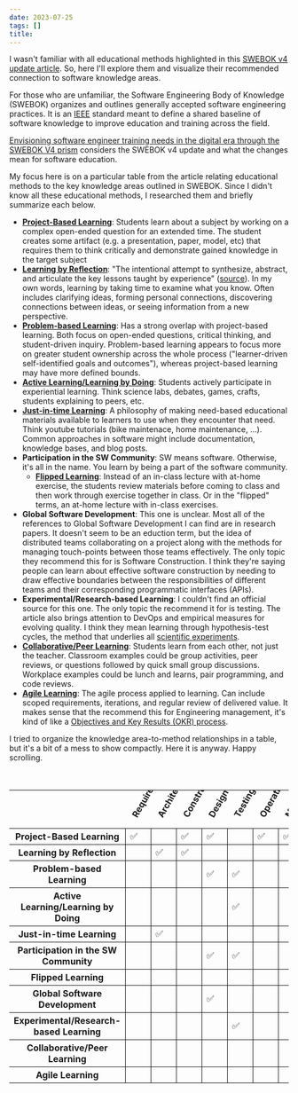 ```yaml
---
date: 2023-07-25
tags: []
title: 
---
```


I wasn't familiar with all educational methods highlighted in this [SWEBOK v4 update article](https://ieeecs-media.computer.org/media/education/swebok/SWEBOK_Education_CSEE_T2023.pdf).
So, here I'll explore them and visualize their recommended connection to software knowledge areas.
<!--more-->

For those who are unfamiliar, the Software Engineering Body of Knowledge (SWEBOK) organizes and outlines generally accepted software engineering practices.
It is an [IEEE](https://www.computer.org/) standard meant to define a shared baseline of software knowledge to improve education and training across the field.

[Envisioning software engineer training needs in the digital era through the SWEBOK V4 prism](https://ieeecs-media.computer.org/media/education/swebok/SWEBOK_Education_CSEE_T2023.pdf)
considers the SWEBOK v4 update and what the changes mean for software education.

My focus here is on a particular table from the article relating educational methods to the key knowledge areas outlined in SWEBOK.
Since I didn't know all these educational methods, I researched them and briefly summarize each below.


- [**Project-Based Learning**](https://en.wikipedia.org/wiki/Project-based_learning): Students learn about a subject by working on a complex open-ended question for an extended time. The student creates some artifact (e.g. a presentation, paper, model, etc) that requires them to think critically and demonstrate gained knowledge in the target subject
- [**Learning by Reflection**](https://en.wikipedia.org/wiki/Reflective_learning): "The intentional attempt to synthesize, abstract, and articulate the key lessons taught by experience" ([source](https://hbswk.hbs.edu/item/learning-by-thinking-how-reflection-improves-performance)). In my own words, learning by taking time to examine what you know. Often includes clarifying ideas, forming personal connections, discovering connections between ideas, or seeing information from a new perspective.
- [**Problem-based Learning**](https://en.wikipedia.org/wiki/Problem-based_learning): Has a strong overlap with project-based learning. Both focus on open-ended questions, critical thinking, and student-driven inquiry. Problem-based learning appears to focus more on greater student ownership across the whole process ("learner-driven self-identified goals and outcomes"), whereas project-based learning may have more defined bounds.
- [**Active Learning/Learning by Doing**](https://en.wikipedia.org/wiki/Active_learning): Students actively participate in experiential learning. Think science labs, debates, games, crafts, students explaining to peers, etc.
- [**Just-in-time Learning**](https://en.wikipedia.org/wiki/Just-in-time_learning): A philosophy of making need-based educational materials available to learners to use when they encounter that need. Think youtube tutorials (bike maintenace, home maintenance, ...). Common approaches in software might include documentation, knowledge bases, and blog posts.
- **Participation in the SW Community**: SW means software. Otherwise, it's all in the name. You learn by being a part of the software community.
  - [**Flipped Learning**](https://en.wikipedia.org/wiki/Flipped_classroom): Instead of an in-class lecture with at-home exercise, the students review materials before coming to class and then work through exercise together in class. Or in the "flipped" terms, an at-home lecture with in-class exercises.
- **Global Software Development**: This one is unclear. Most all of the references to Global Software Development I can find are in research papers. It doesn't seem to be an eduction term, but the idea of distributed teams collaborating on a project along with the methods for managing touch-points between those teams effectively. The only topic they recommend this for is Software Construction. I think they're saying people can learn about effective software construction by needing to draw effective boundaries between the responsibilities of different teams and their corresponding programmatic interfaces (APIs). 
- **Experimental/Research-based Learning**: I couldn't find an official source for this one. The only topic the recommend it for is testing. The article also brings attention to DevOps and empirical measures for evolving quality. I think they mean learning through hypothesis-test cycles, the method that underlies all [scientific experiments](https://en.wikipedia.org/wiki/Scientific_method).
- [**Collaborative/Peer Learning**](https://en.wikipedia.org/wiki/Peer_learning): Students learn from each other, not just the teacher. Classroom examples could be group activities, peer reviews, or questions followed by quick small group discussions. Workplace examples could be lunch and learns, pair programming, and code reviews.
- [**Agile Learning**](https://en.wikipedia.org/wiki/Agile_learning): The agile process applied to learning. Can include scoped requirements, iterations, and regular review of delivered value. It makes sense that the recommend this for Engineering management, it's kind of like a [Objectives and Key Results (OKR) process](https://en.wikipedia.org/wiki/Objectives_and_key_results).

<!-- https://en.wikipedia.org/wiki/John_Dewey came up in relation to several of these ideas (active learning, project-based, reflective learning) -->

I tried to organize the knowledge area-to-method relationships in a table, but it's a bit of a mess to show compactly. Here it is anyway. Happy scrolling.

<!-- 
TODO: Need to figure out the table
- mention the ordering
- probably need to flip the table...
- table doesn't really work. too big. Honestly, I think I just need to make it in powerpoint, but then I'm not sure how to manage accessibility
 -->

<style>
.skill-matrix {
  margin-top: 50px;
}
.skill-matrix .ka-row th span{
  transform: rotate(-60deg);
  position: relative;
  display: flex;
  max-width: 30px;
  /* height: 100px; */
}
.skill-matrix .ka-row th {
  max-width: 30px;
  box-sizing:
}
.skill-matrix td{
  border: 1px solid;
}
.skill-matrix tr th {
    max-height: 20px;
}
</style>
<table class="skill-matrix">
<tr class="ka-row">
  <th></th>
  <th><span>Requirements</span></th>
  <th><span>Architecture</span></th>
  <th><span>Construction</span></th>
  <th><span>Design</span></th>
  <th><span>Testing</span></th>
  <th><span>Operations</span></th>
  <th><span>Maintenance</span></th>
  <th><span>Configuration Management</span></th>
  <th><span>Management</span></th>
  <th><span>Process</span></th>
  <th><span>Models & Methods</span></th>
  <th><span>Quality</span></th>
  <th><span>Security</span></th>
  <th><span>Professional Practice</span></th>
  <th><span>Economics</span></th>
  <th><span>Computing Foundations</span></th>
  <th><span>Math Foundations</span></th>
  <th><span>Engineering Foundations</span></th>
</tr>
<tr>
  <th>Project-Based Learning</th>
  <td>✅</td>
  <td> </td>
  <td>✅</td>
  <td>✅</td>
  <td></td>
  <td>✅</td>
  <td>✅</td>
  <td>✅</td>
  <td>✅</td>
  <td>✅</td>
  <td></td>
  <td>✅</td>
  <td></td>
  <td></td>
  <td></td>
  <td></td>
  <td></td>
  <td></td>
</tr>
<tr>
  <th>Learning by Reflection</th>
  <td></td>
  <td>✅</td>
  <td>✅</td>
  <td></td>
  <td></td>
  <td></td>
  <td></td>
  <td></td>
  <td>✅</td>
  <td>✅</td>
  <td>✅</td>
  <td></td>
  <td></td>
  <td></td>
  <td></td>
  <td>✅</td>
  <td>✅</td>
  <td>✅</td>
</tr>
<tr>
  <th>Problem-based Learning</th>
  <td></td>
  <td></td>
  <td></td>
  <td>✅</td>
  <td>✅</td>
  <td></td>
  <td></td>
  <td></td>
  <td></td>
  <td></td>
  <td>✅</td>
  <td></td>
  <td>✅</td>
  <td></td>
  <td></td>
  <td></td>
  <td></td>
  <td></td>
</tr>
<tr>
  <th>Active Learning/Learning by Doing</th>
  <td></td>
  <td></td>
  <td></td>
  <td></td>
  <td>✅</td>
  <td></td>
  <td></td>
  <td>✅</td>
  <td></td>
  <td>✅</td>
  <td></td>
  <td></td>
  <td></td>
  <td></td>
  <td></td>
  <td></td>
  <td></td>
  <td></td>
</tr>
<tr>
  <th>Just-in-time Learning</th>
  <td></td>
  <td>✅</td>
  <td></td>
  <td></td>
  <td></td>
  <td></td>
  <td></td>
  <td></td>
  <td></td>
  <td></td>
  <td></td>
  <td></td>
  <td></td>
  <td>✅</td>
  <td></td>
  <td></td>
  <td></td>
  <td></td>
</tr>
<tr>
  <th>Participation in the SW Community</th>
  <td></td>
  <td></td>
  <td></td>
  <td>✅</td>
  <td>✅</td>
  <td></td>
  <td></td>
  <td></td>
  <td></td>
  <td></td>
  <td></td>
  <td></td>
  <td></td>
  <td></td>
  <td></td>
  <td></td>
  <td></td>
  <td></td>
</tr>
<tr>
  <th>Flipped Learning</th>
  <td></td>
  <td></td>
  <td></td>
  <td></td>
  <td></td>
  <td></td>
  <td></td>
  <td></td>
  <td></td>
  <td>✅</td>
  <td></td>
  <td></td>
  <td></td>
  <td></td>
  <td>✅</td>
  <td></td>
  <td></td>
  <td></td>
</tr>
<tr>
  <th>Global Software Development</th>
  <td></td>
  <td></td>
  <td></td>
  <td>✅</td>
  <td></td>
  <td></td>
  <td></td>
  <td></td>
  <td></td>
  <td></td>
  <td></td>
  <td></td>
  <td></td>
  <td></td>
  <td></td>
  <td></td>
  <td></td>
  <td></td>
</tr>
<tr>
  <th>Experimental/Research-based Learning</th>
  <td></td>
  <td></td>
  <td></td>
  <td></td>
  <td>✅</td>
  <td></td>
  <td></td>
  <td></td>
  <td></td>
  <td></td>
  <td></td>
  <td></td>
  <td></td>
  <td></td>
  <td></td>
  <td></td>
  <td></td>
  <td></td>
</tr>
<tr>
  <th>Collaborative/Peer Learning</th>
  <td></td>
  <td></td>
  <td></td>
  <td></td>
  <td></td>
  <td></td>
  <td></td>
  <td></td>
  <td></td>
  <td></td>
  <td></td>
  <td></td>
  <td></td>
  <td></td>
  <td>✅</td>
  <td></td>
  <td></td>
  <td></td>
</tr>
<tr>
  <th>Agile Learning</th>
  <td></td>
  <td></td>
  <td></td>
  <td></td>
  <td></td>
  <td></td>
  <td></td>
  <td></td>
  <td>✅</td>
  <td></td>
  <td></td>
  <td></td>
  <td></td>
  <td></td>
  <td></td>
  <td></td>
  <td></td>
  <td></td>
</tr>
</table>
